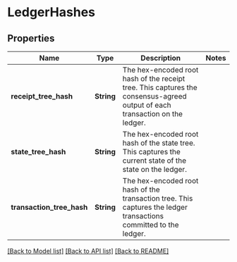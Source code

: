 # LedgerHashes

## Properties

Name | Type | Description | Notes
------------ | ------------- | ------------- | -------------
**receipt_tree_hash** | **String** | The hex-encoded root hash of the receipt tree. This captures the consensus-agreed output of each transaction on the ledger.  | 
**state_tree_hash** | **String** | The hex-encoded root hash of the state tree. This captures the current state of the state on the ledger.  | 
**transaction_tree_hash** | **String** | The hex-encoded root hash of the transaction tree. This captures the ledger transactions committed to the ledger.  | 

[[Back to Model list]](../README.md#documentation-for-models) [[Back to API list]](../README.md#documentation-for-api-endpoints) [[Back to README]](../README.md)



